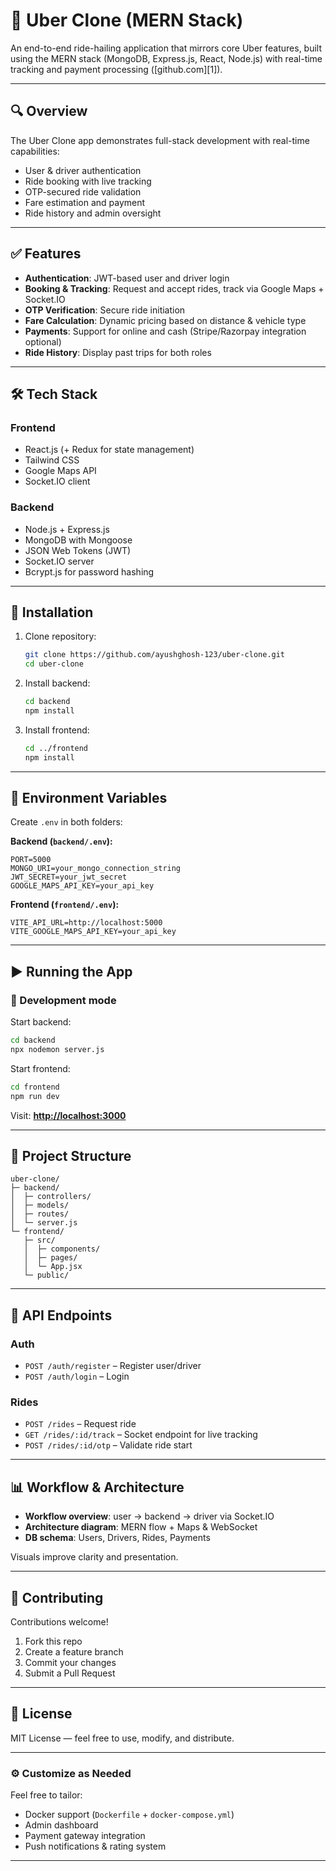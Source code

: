 # 🚗 Uber Clone (MERN Stack)

An end-to-end ride-hailing application that mirrors core Uber features, built using the MERN stack (MongoDB, Express.js, React, Node.js) with real-time tracking and payment processing ([github.com][1]).

---

## 🔍 Overview

The Uber Clone app demonstrates full-stack development with real-time capabilities:

* User & driver authentication
* Ride booking with live tracking
* OTP-secured ride validation
* Fare estimation and payment
* Ride history and admin oversight 

---

## ✅ Features

* **Authentication**: JWT-based user and driver login
* **Booking & Tracking**: Request and accept rides, track via Google Maps + Socket.IO
* **OTP Verification**: Secure ride initiation
* **Fare Calculation**: Dynamic pricing based on distance & vehicle type
* **Payments**: Support for online and cash (Stripe/Razorpay integration optional)
* **Ride History**: Display past trips for both roles

---

## 🛠️ Tech Stack

### Frontend

* React.js (+ Redux for state management)
* Tailwind CSS
* Google Maps API
* Socket.IO client

### Backend

* Node.js + Express.js
* MongoDB with Mongoose
* JSON Web Tokens (JWT)
* Socket.IO server
* Bcrypt.js for password hashing

---

## 🧩 Installation

1. Clone repository:

   ```bash
   git clone https://github.com/ayushghosh-123/uber-clone.git
   cd uber-clone
   ```

2. Install backend:

   ```bash
   cd backend
   npm install
   ```

3. Install frontend:

   ```bash
   cd ../frontend
   npm install
   ```

---

## 🔧 Environment Variables

Create `.env` in both folders:

**Backend (`backend/.env`):**

```
PORT=5000
MONGO_URI=your_mongo_connection_string
JWT_SECRET=your_jwt_secret
GOOGLE_MAPS_API_KEY=your_api_key
```

**Frontend (`frontend/.env`):**

```
VITE_API_URL=http://localhost:5000
VITE_GOOGLE_MAPS_API_KEY=your_api_key
```

---

## ▶️ Running the App

### 🧪 Development mode

Start backend:

```bash
cd backend
npx nodemon server.js
```

Start frontend:

```bash
cd frontend
npm run dev
```

Visit: **[http://localhost:3000](http://localhost:3000)**

---

## 📁 Project Structure

```
uber-clone/
├─ backend/
│  ├─ controllers/
│  ├─ models/
│  ├─ routes/
│  └─ server.js
└─ frontend/
   ├─ src/
   │  ├─ components/
   │  ├─ pages/
   │  └─ App.jsx
   └─ public/
```

---

## 🔗 API Endpoints

### Auth

* `POST /auth/register` – Register user/driver
* `POST /auth/login` – Login

### Rides

* `POST /rides` – Request ride
* `GET /rides/:id/track` – Socket endpoint for live tracking
* `POST /rides/:id/otp` – Validate ride start

---

## 📊 Workflow & Architecture

* **Workflow overview**: user → backend → driver via Socket.IO
* **Architecture diagram**: MERN flow + Maps & WebSocket
* **DB schema**: Users, Drivers, Rides, Payments

Visuals improve clarity and presentation.

---

## 🤝 Contributing

Contributions welcome!

1. Fork this repo
2. Create a feature branch
3. Commit your changes
4. Submit a Pull Request

---

## 📄 License

MIT License — feel free to use, modify, and distribute.

---

### ⚙️ Customize as Needed

Feel free to tailor:

* Docker support (`Dockerfile` + `docker-compose.yml`)
* Admin dashboard
* Payment gateway integration
* Push notifications & rating system

---


